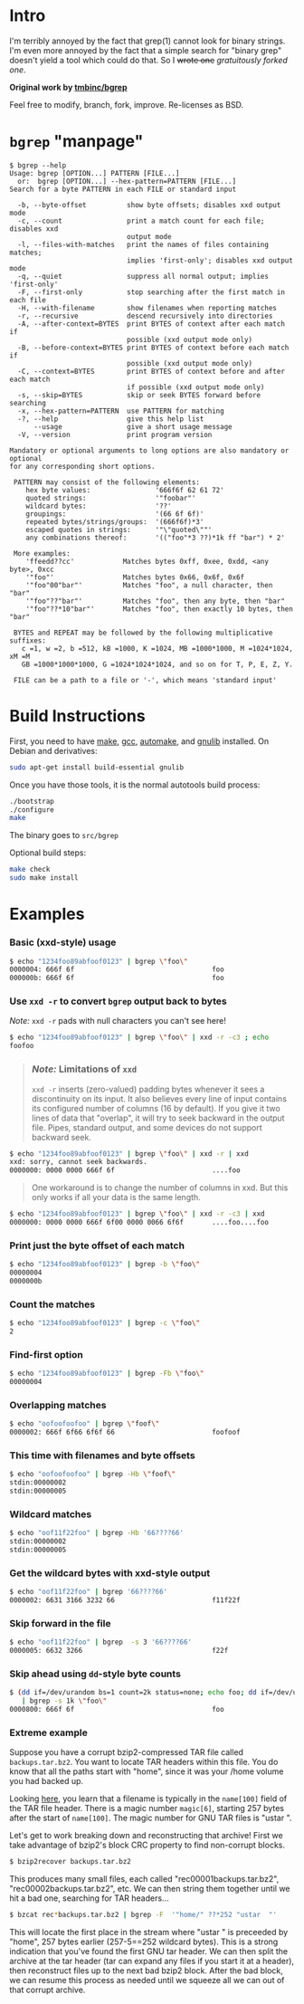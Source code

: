 # Intro
I'm terribly annoyed by the fact that grep(1) cannot look for binary
strings. I'm even more annoyed by the fact that a simple search for 
"binary grep" doesn't yield a tool which could do that. So I ~~wrote one~~ *gratuitously forked one*.

**Original work by [tmbinc/bgrep](https://github.com/tmbinc/bgrep)**

Feel free to modify, branch, fork, improve. Re-licenses as BSD.
# `bgrep` "manpage"

```
$ bgrep --help
Usage: bgrep [OPTION...] PATTERN [FILE...]
  or:  bgrep [OPTION...] --hex-pattern=PATTERN [FILE...]
Search for a byte PATTERN in each FILE or standard input

  -b, --byte-offset          show byte offsets; disables xxd output mode
  -c, --count                print a match count for each file; disables xxd
                             output mode
  -l, --files-with-matches   print the names of files containing matches;
                             implies 'first-only'; disables xxd output mode
  -q, --quiet                suppress all normal output; implies 'first-only'
  -F, --first-only           stop searching after the first match in each file
  -H, --with-filename        show filenames when reporting matches
  -r, --recursive            descend recursively into directories
  -A, --after-context=BYTES  print BYTES of context after each match if
                             possible (xxd output mode only)
  -B, --before-context=BYTES print BYTES of context before each match if
                             possible (xxd output mode only)
  -C, --context=BYTES        print BYTES of context before and after each match
                             if possible (xxd output mode only)
  -s, --skip=BYTES           skip or seek BYTES forward before searching
  -x, --hex-pattern=PATTERN  use PATTERN for matching
  -?, --help                 give this help list
      --usage                give a short usage message
  -V, --version              print program version

Mandatory or optional arguments to long options are also mandatory or optional
for any corresponding short options.

 PATTERN may consist of the following elements:
    hex byte values:                '666f6f 62 61 72'
    quoted strings:                 '"foobar"'
    wildcard bytes:                 '??'
    groupings:                      '(66 6f 6f)'
    repeated bytes/strings/groups:  '(666f6f)*3'
    escaped quotes in strings:      '"\"quoted\""'
    any combinations thereof:       '(("foo"*3 ??)*1k ff "bar") * 2'

 More examples:
    'ffeedd??cc'            Matches bytes 0xff, 0xee, 0xdd, <any byte>, 0xcc
    '"foo"'                 Matches bytes 0x66, 0x6f, 0x6f
    '"foo"00"bar"'          Matches "foo", a null character, then "bar"
    '"foo"??"bar"'          Matches "foo", then any byte, then "bar"
    '"foo"??*10"bar"'       Matches "foo", then exactly 10 bytes, then "bar"

 BYTES and REPEAT may be followed by the following multiplicative suffixes:
   c =1, w =2, b =512, kB =1000, K =1024, MB =1000*1000, M =1024*1024, xM =M
   GB =1000*1000*1000, G =1024*1024*1024, and so on for T, P, E, Z, Y.

 FILE can be a path to a file or '-', which means 'standard input'
```
# Build Instructions
First, you need to have [make](https://www.gnu.org/software/make/manual/make.html), [gcc](https://gcc.gnu.org/), [automake](https://www.gnu.org/software/automake/), and [gnulib](https://www.gnu.org/software/gnulib/) installed.
On Debian and derivatives:
```bash
sudo apt-get install build-essential gnulib
```

Once you have those tools, it is the normal autotools build process:
```bash
./bootstrap
./configure
make
```
The binary goes to `src/bgrep`

Optional build steps:
```bash
make check
sudo make install
```

# Examples
### Basic (xxd-style) usage
```bash
$ echo "1234foo89abfoof0123" | bgrep \"foo\"
0000004: 666f 6f                                  foo
000000b: 666f 6f                                  foo
```
### Use `xxd -r` to convert `bgrep` output back to bytes

*Note:* `xxd -r` pads with null characters you can't see here!
```bash
$ echo "1234foo89abfoof0123" | bgrep \"foo\" | xxd -r -c3 ; echo
foofoo
```
> ### *Note:* Limitations of `xxd`
> `xxd -r` inserts (zero-valued) padding bytes whenever it sees a discontinuity on its input. It also believes every line of
> input contains its configured number of columns (16 by default).  If you give it two lines of data that "overlap", it will
> try to seek backward in the output file.  Pipes, standard output, and some devices do not support backward seek.
```bash
$ echo "1234foo89abfoof0123" | bgrep \"foo\" | xxd -r | xxd
xxd: sorry, cannot seek backwards.
0000000: 0000 0000 666f 6f                        ....foo
```
> One workaround is to change the number of columns in xxd. But this only works if all your data is the same length.
```bash
$ echo "1234foo89abfoof0123" | bgrep \"foo\" | xxd -r -c3 | xxd
0000000: 0000 0000 666f 6f00 0000 0066 6f6f       ....foo....foo
```

### Print just the byte offset of each match
```bash
$ echo "1234foo89abfoof0123" | bgrep -b \"foo\"
00000004
0000000b
```
### Count the matches
```bash
$ echo "1234foo89abfoof0123" | bgrep -c \"foo\"
2
```
### Find-first option
```bash
$ echo "1234foo89abfoof0123" | bgrep -Fb \"foo\"
00000004
```
### Overlapping matches
```bash
$ echo "oofoofoofoo" | bgrep \"foof\"
0000002: 666f 6f66 6f6f 66                        foofoof
```
### This time with filenames and byte offsets
```bash
$ echo "oofoofoofoo" | bgrep -Hb \"foof\"
stdin:00000002
stdin:00000005
```
### Wildcard matches
```bash
$ echo "oof11f22foo" | bgrep -Hb '66????66'
stdin:00000002
stdin:00000005
```
### Get the wildcard bytes with xxd-style output
```bash
$ echo "oof11f22foo" | bgrep '66????66'
0000002: 6631 3166 3232 66                        f11f22f
```
### Skip forward in the file
```bash
$ echo "oof11f22foo" | bgrep  -s 3 '66????66'
0000005: 6632 3266                                f22f
```
### Skip ahead using `dd`-style byte counts
```bash
$ (dd if=/dev/urandom bs=1 count=2k status=none; echo foo; dd if=/dev/urandom bs=1 count=1k status=none) \
   | bgrep -s 1k \"foo\"
0000800: 666f 6f                                  foo
```
### Extreme example

Suppose you have a corrupt bzip2-compressed TAR file called `backups.tar.bz2`.  You want to locate TAR headers within this file.  You do know that all the paths start with "home", since it was your /home volume you had backed up.

Looking [here](https://www.gnu.org/software/tar/manual/html_node/Standard.html), you learn that a filename is typically in the `name[100]` field of the TAR file header.  There is a magic number `magic[6]`, starting 257 bytes after the start of `name[100]`.
The magic number for GNU TAR files is "ustar  ".

Let's get to work breaking down and reconstructing that archive!  First we take advantage of bzip2's block CRC property to find non-corrupt blocks.

```bash
$ bzip2recover backups.tar.bz2
```
This produces many small files, each called "rec00001backups.tar.bz2", "rec00002backups.tar.bz2", etc.  We can then string them together until we hit a bad one, searching for TAR headers...

```bash
$ bzcat rec*backups.tar.bz2 | bgrep -F  '"home/" ??*252 "ustar  "'
```
This will locate the first place in the stream where "ustar  " is preceeded by "home", 257 bytes earlier (257-5==252 wildcard bytes).  This is a strong indication that you've found the first GNU tar header.  We can then split the archive at the tar header (tar can expand any files if you start it at a header), then reconstruct files up to the next bad bzip2 block.  After the bad block, we can resume this process as needed until we squeeze all we can out of that corrupt archive.

